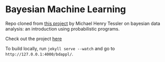 # Bayesian Machine Learning 

Repo cloned from [this project](http://mhtess.github.io/bdappl/) by Michael Henry Tessler on bayesian data analysis: an introduction using probabilistic programs. 

Check out the project [here](https://bayesian-ml.netlify.app)

To build locally, run `jekyll serve --watch` and go to `http://127.0.0.1:4000/bdappl/`.
